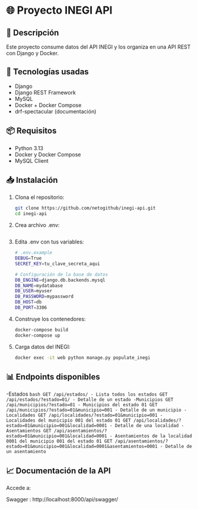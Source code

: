 # 🌐 Proyecto INEGI API

## 📌 Descripción
Este proyecto consume datos del API INEGI y los organiza en una API REST con Django y Docker.

## 🧱 Tecnologías usadas
- Django
- Django REST Framework
- MySQL
- Docker + Docker Compose
- drf-spectacular (documentación)

## 📦 Requisitos
- Python 3.13
- Docker y Docker Compose
- MySQL Client

## 📥 Instalación
1. Clona el repositorio:
    ```bash
   git clone https://github.com/netogithub/inegi-api.git 
   cd inegi-api
   ```

2. Crea archivo .env:
    ```bash
    ```

3. Edita .env con tus variables:
    ```bash
    # .env.example
    DEBUG=True
    SECRET_KEY=tu_clave_secreta_aqui

    # Configuración de la base de datos
    DB_ENGINE=django.db.backends.mysql
    DB_NAME=mydatabase
    DB_USER=myuser
    DB_PASSWORD=mypassword
    DB_HOST=db
    DB_PORT=3306
    ```

4. Construye los contenedores:
    ```bash
    docker-compose build
    docker-compose up
    ```

5. Carga datos del INEGI:
    ```bash
    docker exec -it web python manage.py populate_inegi
    ```

## 📊 Endpoints disponibles

-Estados
    ```bash
    GET /api/estados/ - Lista todos los estados
    GET /api/estados/?estado=01/ - Detalle de un estado
    -Municipios
    GET /api/municipios/?estado=01 - Municipios del estado 01
    GET /api/municipios/?estado=01&municipio=001 - Detalle de un municipio
    -Localidades
    GET /api/localidades/?estado=01&municipio=001 - Localidades del municipio 001 del estado 01
    GET /api/localidades/?estado=01&municipio=001&localidad=0001 - Detalle de una localidad
    -Asentamientos
    GET /api/asentamientos/?estado=01&municipio=001&localidad=0001 - Asentamientos de la localidad 0001 del municipio 001 del estado 01
    GET /api/asentamientos/?estado=01&municipio=001&localidad=0001&asentamientos=0001 - Detalle de un asentamiento
    ```

## 📈 Documentación de la API

Accede a:

Swagger : http://localhost:8000/api/swagger/